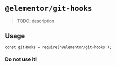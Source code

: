 # `@elementor/git-hooks`

> TODO: description

## Usage

```
const gitHooks = require('@elementor/git-hooks');
```

### Do not use it!
